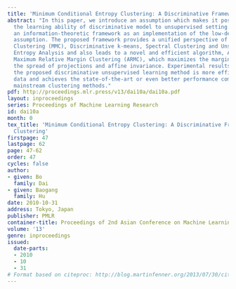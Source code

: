 ```yaml
---
title: 'Minimum Conditional Entropy Clustering: A Discriminative Framework for Clustering'
abstract: "In this paper, we introduce an assumption which makes it possible to extend
  the learning ability of discriminative model to unsupervised setting. We propose
  an information-theoretic framework as an implementation of the low-density separation
  assumption. The proposed framework provides a unified perspective of Maximum Margin
  Clustering (MMC), Discriminative k-means, Spectral Clustering and Unsupervised Renyi\x81fs
  Entropy Analysis and also leads to a novel and efficient algorithm, Accelerated
  Maximum Relative Margin Clustering (ARMC), which maximizes the margin while considering
  the spread of projections and affine invariance. Experimental results show that
  the proposed discriminative unsupervised learning method is more efficient in utilizing
  data and achieves the state-of-the-art or even better performance compared with
  mainstream clustering methods."
pdf: http://proceedings.mlr.press/v13/dai10a/dai10a.pdf
layout: inproceedings
series: Proceedings of Machine Learning Research
id: dai10a
month: 0
tex_title: 'Minimum Conditional Entropy Clustering: A Discriminative Framework for
  Clustering'
firstpage: 47
lastpage: 62
page: 47-62
order: 47
cycles: false
author:
- given: Bo
  family: Dai
- given: Baogang
  family: Hu
date: 2010-10-31
address: Tokyo, Japan
publisher: PMLR
container-title: Proceedings of 2nd Asian Conference on Machine Learning
volume: '13'
genre: inproceedings
issued:
  date-parts:
  - 2010
  - 10
  - 31
# Format based on citeproc: http://blog.martinfenner.org/2013/07/30/citeproc-yaml-for-bibliographies/
---
```

